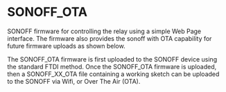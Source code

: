 # SONOFF_OTA
SONOFF firmware for controlling the relay using a simple Web Page interface.  The firmware also provides the sonoff with OTA capability for future firmware uploads as shown below.

The SONOFF_OTA firmware is first uploaded to the SONOFF device using the standard FTDI method.
Once the SONOFF_OTA firmware is uploaded, then a SONOFF_XX_OTA file containing a working sketch can be uploaded to the SONOFF via Wifi, or Over The Air (OTA).  
